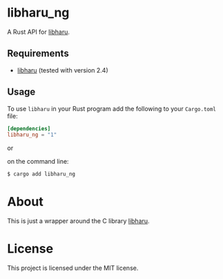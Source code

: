 # libharu_ng

A Rust API for [libharu](http://libaru.org/).

## Requirements

- [libharu](http://libharu.org/) (tested with version 2.4)

## Usage

To use `libharu` in your Rust program add the following to your `Cargo.toml` file:

```toml
[dependencies]
libharu_ng = "1"
```

or

on the command line:

```bash
$ cargo add libharu_ng
```

# About

This is just a wrapper around the C library [libharu](http://libharu.org/).

# License

This project is licensed under the MIT license.
